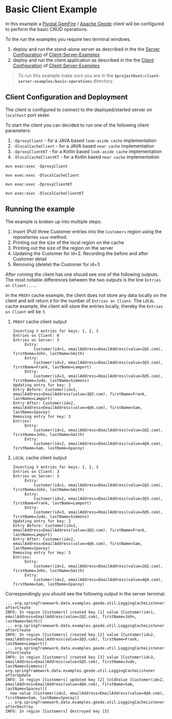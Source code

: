 # Basic Client Example

In this example a [Pivotal GemFire](https://pivotal.io/pivotal-gemfire) / [Apache Geode](http://geode.apache.org/) client will be configured to perform the basic CRUD operations.

To the run the examples you require two terminal windows.
1. deploy and run the stand-alone server as described in the the [Server Configuration](../README.md#server-configuration-and-deployment) of [Client-Server-Examples](../README.md)   
1. deploy and run the client application as described in the the [Client Configuration](../README.md#client-configuration-and-deployment) of [Client-Server-Examples](../README.md) 

> To run this example make sure you are in the **`$projectRoot/client-server-examples/basic-operations`** directory.

## Client Configuration and Deployment
The client is configured to connect to the deployed/started server on `localhost` port `40404`.

To start the client you can decided to run one of the following client parameters:
1. `-DproxyClient` - for a JAVA based `look-aside cache` implementation
1. `-DlocalCacheClient` - for a JAVA based `near cache` implementation
1. `-DproxyClientKT` - for a Kotlin based `look-aside cache` implementation
1. `-DlocalCacheClientKT` - for a Kotlin based `near cache` implementation

```
mvn exec:exec -DproxyClient
```
```
mvn exec:exec -DlocalCacheClient
```
```
mvn exec:exec -DproxyClientKT
```
```
mvn exec:exec -DlocalCacheClientKT
```
## Running the example

The example is broken up into multiple steps:
1. Insert (Put) three Customer entries into the `Customers` region using the repositories `save` method.
1. Printing out the size of the local region on the cache
1. Printing out the size of the region on the server
1. Updating the Customer for id=2. Recording the before and after Customer detail
1. Removing (delete) the Customer for id=3 

After running the client has one should see one of the following outputs. The most notable differences between the two outputs is the line `Entries on Client:...`. 

In the `PROXY` cache example, the client does not store any data locally on the client and will return `0` for the number of `Entries on Client`.
The `LOCAL` cache example, the client will store the entries locally, thereby the `Entries on Client` will be `3`.

1. `PROXY` cache client output
    ```
    Inserting 3 entries for keys: 1, 2, 3
    Entries on Client: 0
    Entries on Server: 3
    	 Entry: 
     		 Customer(id=1, emailAddress=EmailAddress(value=2@2.com), firstName=John, lastName=Smith)
    	 Entry: 
     		 Customer(id=2, emailAddress=EmailAddress(value=3@3.com), firstName=Frank, lastName=Lamport)
    	 Entry: 
     		 Customer(id=3, emailAddress=EmailAddress(value=5@5.com), firstName=Jude, lastName=Simmons)
    Updating entry for key: 2
    Entry Before: Customer(id=2, emailAddress=EmailAddress(value=3@3.com), firstName=Frank, lastName=Lamport)
    Entry After: Customer(id=2, emailAddress=EmailAddress(value=4@4.com), firstName=Sam, lastName=Spacey)
    Removing entry for key: 3
    Entries:
    	 Entry: 
     		 Customer(id=1, emailAddress=EmailAddress(value=2@2.com), firstName=John, lastName=Smith)
    	 Entry: 
     		 Customer(id=2, emailAddress=EmailAddress(value=4@4.com), firstName=Sam, lastName=Spacey)

    ```
1. `LOCAL` cache client output
    ```
    Inserting 3 entries for keys: 1, 2, 3
    Entries on Client: 3
    Entries on Server: 3
    	 Entry: 
     		 Customer(id=1, emailAddress=EmailAddress(value=2@2.com), firstName=John, lastName=Smith)
    	 Entry: 
     		 Customer(id=2, emailAddress=EmailAddress(value=3@3.com), firstName=Frank, lastName=Lamport)
    	 Entry: 
     		 Customer(id=3, emailAddress=EmailAddress(value=5@5.com), firstName=Jude, lastName=Simmons)
    Updating entry for key: 2
    Entry Before: Customer(id=2, emailAddress=EmailAddress(value=3@3.com), firstName=Frank, lastName=Lamport)
    Entry After: Customer(id=2, emailAddress=EmailAddress(value=4@4.com), firstName=Sam, lastName=Spacey)
    Removing entry for key: 3
    Entries:
    	 Entry: 
     		 Customer(id=1, emailAddress=EmailAddress(value=2@2.com), firstName=John, lastName=Smith)
    	 Entry: 
     		 Customer(id=2, emailAddress=EmailAddress(value=4@4.com), firstName=Sam, lastName=Spacey)

    ```
Correspondingly you should see the following output in the server terminal.
```
... org.springframework.data.examples.geode.util.LoggingCacheListener afterCreate
INFO: In region [Customers] created key [1] value [Customer(id=1, emailAddress=EmailAddress(value=2@2.com), firstName=John, lastName=Smith)]
... org.springframework.data.examples.geode.util.LoggingCacheListener afterCreate
INFO: In region [Customers] created key [2] value [Customer(id=2, emailAddress=EmailAddress(value=3@3.com), firstName=Frank, lastName=Lamport)]
... org.springframework.data.examples.geode.util.LoggingCacheListener afterCreate
INFO: In region [Customers] created key [3] value [Customer(id=3, emailAddress=EmailAddress(value=5@5.com), firstName=Jude, lastName=Simmons)]
org.springframework.data.examples.geode.util.LoggingCacheListener afterUpdate
INFO: In region [Customers] updated key [2] [oldValue [Customer(id=2, emailAddress=EmailAddress(value=4@4.com), firstName=Sam, lastName=Spacey)]] 
  new value [Customer(id=2, emailAddress=EmailAddress(value=4@4.com), firstName=Sam, lastName=Spacey)]
... org.springframework.data.examples.geode.util.LoggingCacheListener afterDestroy
INFO: In region [Customers] destroyed key [3] 
```